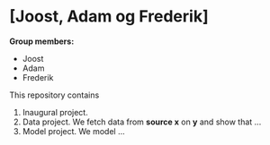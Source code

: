 # \[Joost, Adam og Frederik\]

**Group members:**
- Joost
- Adam
- Frederik

This repository contains  
1. Inaugural project. 
2. Data project. We fetch data from **source x** on **y** and show that ...
3. Model project. We model ...
